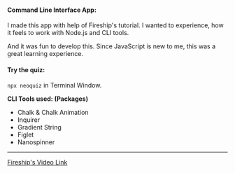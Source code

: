 #### Command Line Interface App:

I made this app with help of Fireship's tutorial.
I wanted to experience, how it feels to work with Node.js and CLI tools.

And it was fun to develop this. Since JavaScript is new to me, this was a great learning experience.

#### Try the quiz:
`npx neoquiz` in Terminal Window.

__CLI Tools used: (Packages)__

- Chalk & Chalk Animation
- Inquirer
- Gradient String
- Figlet
- Nanospinner

- - - -

[Fireship's Video Link](https://youtu.be/_oHByo8tiEY)